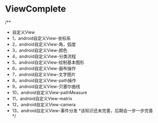 # ViewComplete
/**
 * 自定义View
 * 1，android自定义View-坐标系
 * 2，android自定义View-角，弧度
 * 3，android自定义View-颜色
 * 4，android自定义View-分类流程
 * 5，android自定义View-绘制基本图形
 * 6，android自定义View-画布操作
 * 7，android自定义View-文字图片
 * 8，android自定义View-path操作
 * 9，android自定义View-贝塞尔曲线
 * 10，android自定义View-pathMeasure
 * 11，android自定义View-matrix
 * 12，android自定义View-camera
 * 13，android自定义View-事件分发
 *该知识还未完善，后期会一步一步完善
 */

